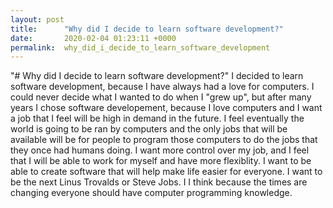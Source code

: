 ```yaml
---
layout: post
title:      "Why did I decide to learn software development?"
date:       2020-02-04 01:23:11 +0000
permalink:  why_did_i_decide_to_learn_software_development
---
```



"# Why did I decide to learn software development?"
I decided to learn software development, because I have always had a love for computers. I could never decide what I wanted to do when I "grew up", but after many years I chose software developement, because I love computers and I want a job that I feel will be high in demand in the future. I feel eventually the world is going to be ran by computers and the only jobs that will be available will be for people to program those computers to do the  jobs that they once had humans doing. I want more control over my job, and I feel that I will be able to work for myself and have more flexiblity. I want to be able to create software that will help make life easier for everyone. I want to be the next Linus Trovalds or Steve Jobs. I  I think because the times are changing everyone should have computer programming knowledge. 
 
